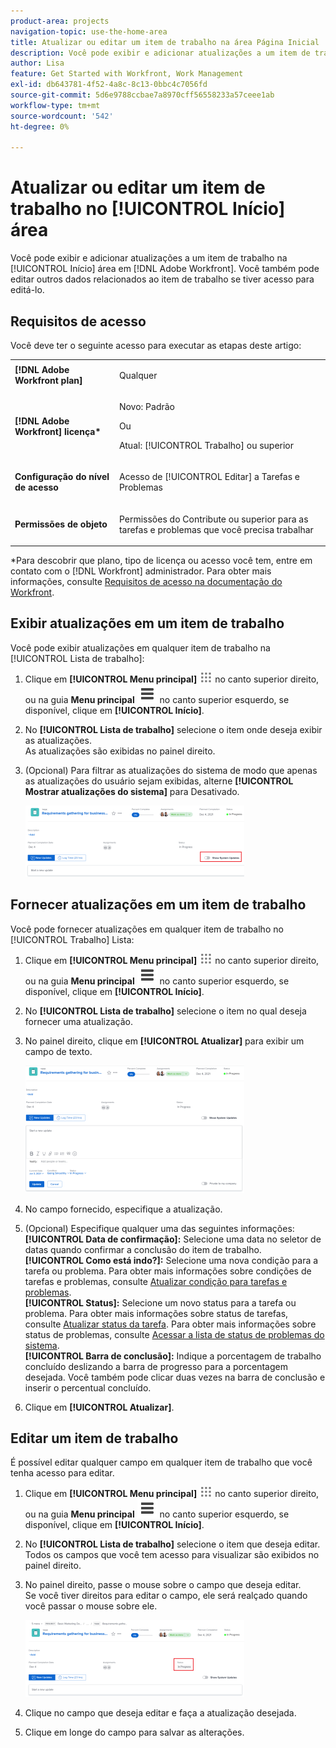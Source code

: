 ```yaml
---
product-area: projects
navigation-topic: use-the-home-area
title: Atualizar ou editar um item de trabalho na área Página Inicial
description: Você pode exibir e adicionar atualizações a um item de trabalho na [!UICONTROL Início] na Adobe Workfront. Você também pode editar outros dados relacionados ao item de trabalho se tiver acesso para editá-lo.
author: Lisa
feature: Get Started with Workfront, Work Management
exl-id: db643781-4f52-4a8c-8c13-0bbc4c7056fd
source-git-commit: 5d6e9788ccbae7a8970cff56558233a57ceee1ab
workflow-type: tm+mt
source-wordcount: '542'
ht-degree: 0%

---
```


# Atualizar ou editar um item de trabalho no [!UICONTROL Início] área

<!--Audited: April 2024-->

Você pode exibir e adicionar atualizações a um item de trabalho na [!UICONTROL Início] área em [!DNL Adobe Workfront]. Você também pode editar outros dados relacionados ao item de trabalho se tiver acesso para editá-lo.

## Requisitos de acesso

Você deve ter o seguinte acesso para executar as etapas deste artigo:

<table style="table-layout:auto"> 
 <col> 
 </col> 
 <col> 
 </col> 
 <tbody> 
  <tr> 
   <td role="rowheader"><strong>[!DNL Adobe Workfront plan]</strong></td> 
   <td> <p>Qualquer</p> </td> 
  </tr> 
  <tr> 
   <td role="rowheader"><strong>[!DNL Adobe Workfront] licença*</strong></td> 
   <td> <p>Novo: Padrão</p>
   Ou

<p>Atual: [!UICONTROL Trabalho] ou superior</p> </td> 
  </tr> 
  <tr> 
   <td role="rowheader"><strong>Configuração do nível de acesso</strong></td> 
   <td> <p>Acesso de [!UICONTROL Editar] a Tarefas e Problemas</p> </td> 
  </tr> 
  <tr> 
   <td role="rowheader"><strong>Permissões de objeto</strong></td> 
   <td> <p>Permissões do Contribute ou superior para as tarefas e problemas que você precisa trabalhar</p> </td> 
  </tr> 
 </tbody> 
</table>

*Para descobrir que plano, tipo de licença ou acesso você tem, entre em contato com o [!DNL Workfront] administrador. Para obter mais informações, consulte [Requisitos de acesso na documentação do Workfront](/help/quicksilver/administration-and-setup/add-users/access-levels-and-object-permissions/access-level-requirements-in-documentation.md).

## Exibir atualizações em um item de trabalho

Você pode exibir atualizações em qualquer item de trabalho na [!UICONTROL Lista de trabalho]:

1. Clique em **[!UICONTROL Menu principal]** ![](assets/main-menu-icon.png) no canto superior direito, ou na guia **Menu principal** ![](assets/lines-main-menu.png) no canto superior esquerdo, se disponível, clique em **[!UICONTROL Início]**.
1. No **[!UICONTROL Lista de trabalho]** selecione o item onde deseja exibir as atualizações.\
   As atualizações são exibidas no painel direito.

1. (Opcional) Para filtrar as atualizações do sistema de modo que apenas as atualizações do usuário sejam exibidas, alterne **[!UICONTROL Mostrar atualizações do sistema]** para Desativado.

   ![](assets/show-system-updates-home-350x114.png)

## Fornecer atualizações em um item de trabalho

Você pode fornecer atualizações em qualquer item de trabalho no [!UICONTROL Trabalho] Lista:

1. Clique em **[!UICONTROL Menu principal]** ![](assets/main-menu-icon.png) no canto superior direito, ou na guia **Menu principal** ![](assets/lines-main-menu.png) no canto superior esquerdo, se disponível, clique em **[!UICONTROL Início]**.
1. No **[!UICONTROL Lista de trabalho]** selecione o item no qual deseja fornecer uma atualização.
1. No painel direito, clique em **[!UICONTROL Atualizar]** para exibir um campo de texto.

   ![](assets/make-an-update-box-expanded-home-nwe-350x204.png)

1. No campo fornecido, especifique a atualização.
1. (Opcional) Especifique qualquer uma das seguintes informações:\
   **[!UICONTROL Data de confirmação]:** Selecione uma data no seletor de datas quando confirmar a conclusão do item de trabalho.\
   **[!UICONTROL Como está indo?]:** Selecione uma nova condição para a tarefa ou problema. Para obter mais informações sobre condições de tarefas e problemas, consulte [Atualizar condição para tarefas e problemas](../../../manage-work/projects/updating-work-in-a-project/update-condition-for-tasks-and-issues.md).\
   **[!UICONTROL Status]:** Selecione um novo status para a tarefa ou problema. Para obter mais informações sobre status de tarefas, consulte [Atualizar status da tarefa](../../../manage-work/projects/updating-work-in-a-project/update-task-status.md). Para obter mais informações sobre status de problemas, consulte [Acessar a lista de status de problemas do sistema](../../../administration-and-setup/customize-workfront/creating-custom-status-and-priority-labels/issue-statuses.md).\
   **[!UICONTROL Barra de conclusão]:** Indique a porcentagem de trabalho concluído deslizando a barra de progresso para a porcentagem desejada. Você também pode clicar duas vezes na barra de conclusão e inserir o percentual concluído.

1. Clique em **[!UICONTROL Atualizar]**.

## Editar um item de trabalho

É possível editar qualquer campo em qualquer item de trabalho que você tenha acesso para editar.

1. Clique em **[!UICONTROL Menu principal]** ![](assets/main-menu-icon.png) no canto superior direito, ou na guia **Menu principal** ![](assets/lines-main-menu.png) no canto superior esquerdo, se disponível, clique em **[!UICONTROL Início]**.
1. No **[!UICONTROL Lista de trabalho]** selecione o item que deseja editar.\
   Todos os campos que você tem acesso para visualizar são exibidos no painel direito.

1. No painel direito, passe o mouse sobre o campo que deseja editar.\
   Se você tiver direitos para editar o campo, ele será realçado quando você passar o mouse sobre ele.

   ![](assets/home-350x123.png)

1. Clique no campo que deseja editar e faça a atualização desejada.
1. Clique em longe do campo para salvar as alterações.
